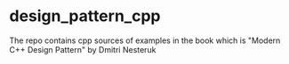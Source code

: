 # design_pattern_cpp
The repo contains cpp sources of examples in the book which is "Modern C++ Design Pattern" by Dmitri Nesteruk
